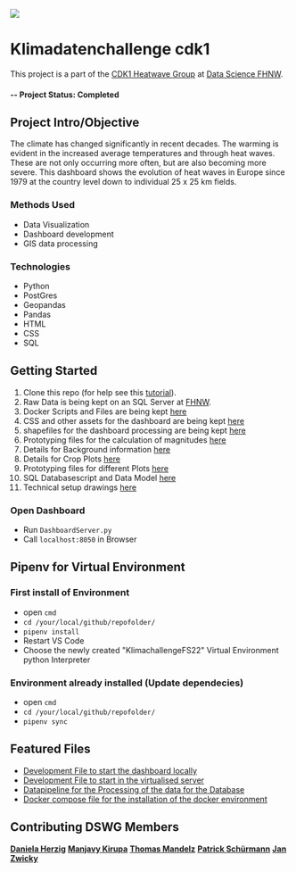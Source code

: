 ![](https://github.com/tmandelz/KlimaChallengeFS22/blob/9ab675c132d50150d196ac91b82307cf21f74ba5/banner.PNG)
# Klimadatenchallenge cdk1
This project is a part of the [CDK1 Heatwave Group](http://v000727.edu.ds.fhnw.ch/) at [Data Science FHNW](https://www.fhnw.ch/en/degree-programmes/engineering/bsc-data-science).

#### -- Project Status: Completed

## Project Intro/Objective
The climate has changed significantly in recent decades. The warming is evident in the increased average temperatures and through heat waves. These are not only occurring more often, but are also becoming more severe. This dashboard shows the evolution of heat waves in Europe since 1979 at the country level down to individual 25 x 25 km fields.

### Methods Used
* Data Visualization
* Dashboard development
* GIS data processing

### Technologies
* Python
* PostGres
* Geopandas
* Pandas
* HTML
* CSS
* SQL

## Getting Started
1. Clone this repo (for help see this [tutorial](https://help.github.com/articles/cloning-a-repository/)).
2. Raw Data is being kept on an SQL Server at [FHNW](v000727.edu.ds.fhnw.ch).    
3. Docker Scripts and Files are being kept [here](Docker)
4. CSS and other assets for the dashboard are being kept [here](assets)
5. shapefiles for the dashboard processing are being kept [here](grid)
6. Prototyping files for the calculation of magnitudes [here](Calculate_Magnitude)
7. Details for Background information [here](Hintergrundinfos)
8. Details for Crop Plots [here](Landwirtschaft_Plot)
9. Prototyping files for different Plots [here](Plots)
10. SQL Databasescript and Data Model [here](SQL)
11. Technical setup drawings [here](TechnicalSetup)

### Open Dashboard
- Run `DashboardServer.py`
- Call `localhost:8050` in Browser

## Pipenv for Virtual Environment
### First install of Environment

- open `cmd`
- `cd /your/local/github/repofolder/`
- `pipenv install`
- Restart VS Code
- Choose the newly created "KlimachallengeFS22" Virtual Environment python Interpreter

### Environment already installed (Update dependecies)
- open `cmd`
- `cd /your/local/github/repofolder/`
- `pipenv sync` 

## Featured Files
* [Development File to start the dashboard locally](DashboardServer-Development.py)
* [Development File to start in the virtualised server](DashboardServer.py)
* [Datapipeline for the Processing of the data for the Database](Datapipeline.py)
* [Docker compose file for the installation of the docker environment](docker-compose.yaml)


## Contributing DSWG Members
**[Daniela Herzig](https://github.com/dcherzig)**
**[Manjavy Kirupa](https://github.com/Manjavy)**
**[Thomas Mandelz](https://github.com/tmandelz)**
**[Patrick Schürmann](https://github.com/patschue)**
**[Jan Zwicky](https://github.com/swiggy123)**

